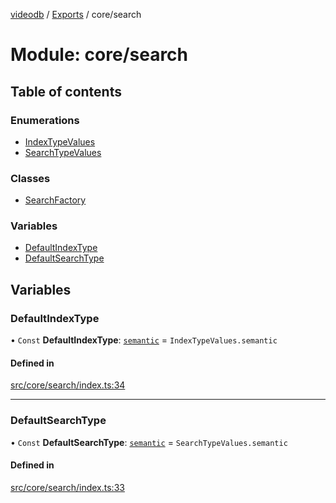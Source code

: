 [videodb](../README.md) / [Exports](../modules.md) / core/search

# Module: core/search

## Table of contents

### Enumerations

- [IndexTypeValues](../enums/core_search.IndexTypeValues.md)
- [SearchTypeValues](../enums/core_search.SearchTypeValues.md)

### Classes

- [SearchFactory](../classes/core_search.SearchFactory.md)

### Variables

- [DefaultIndexType](core_search.md#defaultindextype)
- [DefaultSearchType](core_search.md#defaultsearchtype)

## Variables

### DefaultIndexType

• `Const` **DefaultIndexType**: [`semantic`](../enums/core_search.IndexTypeValues.md#semantic) = `IndexTypeValues.semantic`

#### Defined in

[src/core/search/index.ts:34](https://github.com/video-db/videodb-node/blob/583396d/src/core/search/index.ts#L34)

___

### DefaultSearchType

• `Const` **DefaultSearchType**: [`semantic`](../enums/core_search.SearchTypeValues.md#semantic) = `SearchTypeValues.semantic`

#### Defined in

[src/core/search/index.ts:33](https://github.com/video-db/videodb-node/blob/583396d/src/core/search/index.ts#L33)
